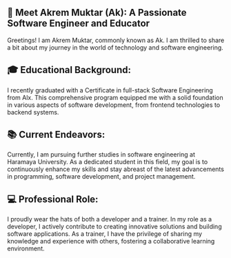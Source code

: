 ## 👋 Meet Akrem Muktar (Ak): A Passionate Software Engineer and Educator
Greetings! I am Akrem Muktar, commonly known as Ak. I am thrilled to share a bit about my journey in the world of technology and software engineering.

## 🎓 Educational Background:
I recently graduated with a Certificate in full-stack Software Engineering from Alx. This comprehensive program equipped me with a solid foundation in various aspects of software development, from frontend technologies to backend systems.

## 📚 Current Endeavors:
Currently, I am pursuing further studies in software engineering at Haramaya University. As a dedicated student in this field, my goal is to continuously enhance my skills and stay abreast of the latest advancements in programming, software development, and project management.

## 💻 Professional Role:
I proudly wear the hats of both a developer and a trainer. In my role as a developer, I actively contribute to creating innovative solutions and building software applications. As a trainer, I have the privilege of sharing my knowledge and experience with others, fostering a collaborative learning environment.
